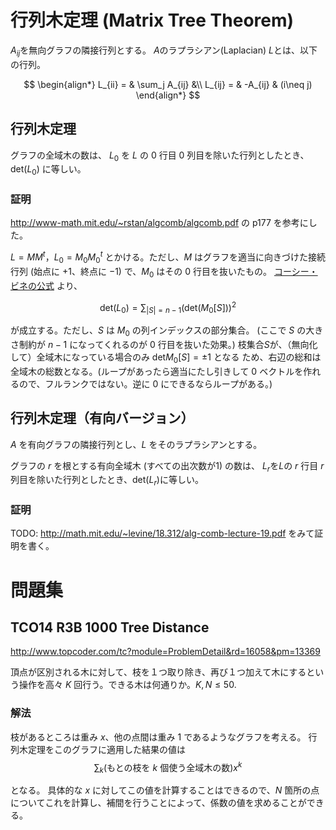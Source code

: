 # 行列木定理 (Matrix Tree Theorem)

$A_{ij}$を無向グラフの隣接行列とする。 $A$のラプラシアン(Laplacian) $L$とは、以下の行列。

$$
\begin{align*}
L_{ii} = & \sum_j A_{ij} &\\
L_{ij} = & -A_{ij}       & (i\neq j)
\end{align*}
$$

## 行列木定理
グラフの全域木の数は、 $L_0$ を $L$ の 0 行目 0 列目を除いた行列としたとき、$\mathrm{det}(L_0)$ に等しい。

### 証明
http://www-math.mit.edu/~rstan/algcomb/algcomb.pdf の p177 を参考にした。

$L=MM^t$，$L_0=M_0M_0^t$ とかける。ただし、$M$ はグラフを適当に向きづけた接続行列 (始点に $+1$、終点に $-1$) で、$M_0$ はその 0 行目を抜いたもの。
[コーシー・ビネの公式](http://mail2.nara-edu.ac.jp/~asait/cauchy_binet.pdf) より、

$$
\mathrm{det}(L_0)=\sum_{|S|=n-1}(\mathrm{det}(M_0[S]))^2
$$

が成立する。ただし、$S$ は $M_0$ の列インデックスの部分集合。 (ここで $S$ の大きさ制約が $n-1$ になってくれるのが 0 行目を抜いた効果。)
枝集合$S$が、（無向化して）全域木になっている場合のみ
$\mathrm{det}M_0[S]= \pm 1$ となる
ため、右辺の総和は全域木の総数となる。(ループがあったら適当にたし引きして 0 ベクトルを作れるので、フルランクではない。逆に 0 にできるならループがある。)

## 行列木定理（有向バージョン）
$A$ を有向グラフの隣接行列とし、$L$ をそのラプラシアンとする。

グラフの $r$ を根とする有向全域木 (すべての出次数が1) の数は、 $L_r$を$L$の $r$ 行目 $r$ 列目を除いた行列としたとき、$\mathrm{det}(L_r)$に等しい。
### 証明
TODO: http://math.mit.edu/~levine/18.312/alg-comb-lecture-19.pdf をみて証明を書く。


# 問題集
## TCO14 R3B 1000 Tree Distance
http://www.topcoder.com/tc?module=ProblemDetail&rd=16058&pm=13369

頂点が区別される木に対して、枝を１つ取り除き、再び１つ加えて木にするという操作を高々 $K$ 回行う。できる木は何通りか。$K,N \leq 50$.

### 解法
枝があるところは重み $x$、他の点間は重み 1 であるようなグラフを考える。
行列木定理をこのグラフに適用した結果の値は
$$
\sum_k (\mbox{もとの枝を }k\mbox{ 個使う全域木の数})x^k
$$

となる。
具体的な $x$ に対してこの値を計算することはできるので、$N$ 箇所の点についてこれを計算し、補間を行うことによって、係数の値を求めることができる。

